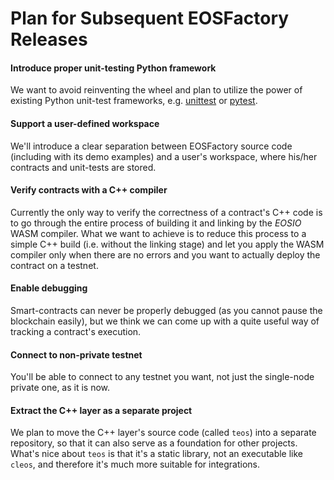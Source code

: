 # Plan for Subsequent EOSFactory Releases

#### Introduce proper unit-testing Python framework

We want to avoid reinventing the wheel and plan to utilize the power of existing Python unit-test frameworks, e.g. [unittest](https://docs.python.org/3/library/unittest.html) or [pytest](https://docs.pytest.org/en/latest/).

#### Support a user-defined workspace

We'll introduce a clear separation between EOSFactory source code (including with its demo examples) and a user's workspace, where his/her contracts and unit-tests are stored.

#### Verify contracts with a C++ compiler

Currently the only way to verify the correctness of a contract's C++ code is to go through the entire process of building it and linking by the *EOSIO* WASM compiler. What we want to achieve is to reduce this process to a simple C++ build (i.e. without the linking stage) and let you apply the WASM compiler only when there are no errors and you want to actually deploy the contract on a testnet.

#### Enable debugging

Smart-contracts can never be properly debugged (as you cannot pause the blockchain easily), but we think we can come up with a quite useful way of tracking a contract's execution.

#### Connect to non-private testnet

You'll be able to connect to any testnet you want, not just the single-node private one, as it is now.

#### Extract the C++ layer as a separate project

We plan to move the C++ layer's source code (called `teos`) into a separate repository, so that it can also serve as a foundation for other projects. What's nice about `teos` is that it's a static library, not an executable like `cleos`, and therefore it's much more suitable for integrations.